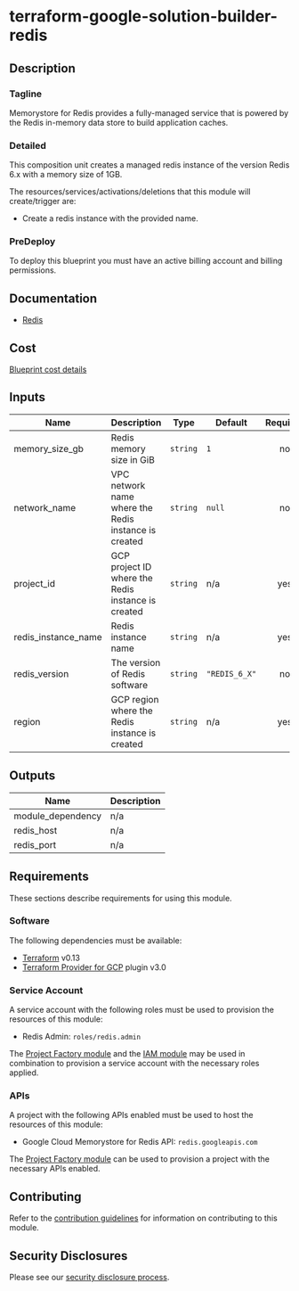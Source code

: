 # terraform-google-solution-builder-redis

## Description
### Tagline
Memorystore for Redis provides a fully-managed service that is powered by the Redis in-memory data store to build application caches.

### Detailed
This composition unit creates a managed redis instance of the version Redis 6.x with a memory size of 1GB.

The resources/services/activations/deletions that this module will create/trigger are:

- Create a redis instance with the provided name.

### PreDeploy
To deploy this blueprint you must have an active billing account and billing permissions.

## Documentation
- [Redis](https://cloud.google.com/memorystore/docs/redis/memorystore-for-redis-overview)

## Cost
[Blueprint cost details](https://cloud.google.com/products/calculator/#id=91f31d97-8470-4b79-a28e-2583b2be3f26)

<!-- BEGINNING OF PRE-COMMIT-TERRAFORM DOCS HOOK -->
## Inputs

| Name | Description | Type | Default | Required |
|------|-------------|------|---------|:--------:|
| memory\_size\_gb | Redis memory size in GiB | `string` | `1` | no |
| network\_name | VPC network name where the Redis instance is created | `string` | `null` | no |
| project\_id | GCP project ID where the Redis instance is created | `string` | n/a | yes |
| redis\_instance\_name | Redis instance name | `string` | n/a | yes |
| redis\_version | The version of Redis software | `string` | `"REDIS_6_X"` | no |
| region | GCP region where the Redis instance is created | `string` | n/a | yes |

## Outputs

| Name | Description |
|------|-------------|
| module\_dependency | n/a |
| redis\_host | n/a |
| redis\_port | n/a |

<!-- END OF PRE-COMMIT-TERRAFORM DOCS HOOK -->

## Requirements

These sections describe requirements for using this module.

### Software

The following dependencies must be available:

- [Terraform][terraform] v0.13
- [Terraform Provider for GCP][terraform-provider-gcp] plugin v3.0

### Service Account

A service account with the following roles must be used to provision
the resources of this module:

- Redis Admin: `roles/redis.admin`

The [Project Factory module][project-factory-module] and the
[IAM module][iam-module] may be used in combination to provision a
service account with the necessary roles applied.

### APIs

A project with the following APIs enabled must be used to host the
resources of this module:

- Google Cloud Memorystore for Redis API: `redis.googleapis.com`

The [Project Factory module][project-factory-module] can be used to
provision a project with the necessary APIs enabled.

## Contributing

Refer to the [contribution guidelines](./CONTRIBUTING.md) for
information on contributing to this module.

[iam-module]: https://registry.terraform.io/modules/terraform-google-modules/iam/google
[project-factory-module]: https://registry.terraform.io/modules/terraform-google-modules/project-factory/google
[terraform-provider-gcp]: https://www.terraform.io/docs/providers/google/index.html
[terraform]: https://www.terraform.io/downloads.html

## Security Disclosures

Please see our [security disclosure process](./SECURITY.md).
